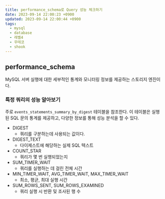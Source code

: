 ```yaml
---
title: performance_schema로 Query 성능 체크하기
date: 2023-09-14 22:00:23 +0900
updated: 2023-09-14 22:00:44 +0900
tags:
  - mysql
  - database
  - 레벨4
  - 우테코
  - shook
---
```


## performance_schema

MySQL 서버 실행에 대한 세부적인 통계와 모니터링 정보를 제공하는 스토리지 엔진이다.  

### 특정 쿼리의 성능 알아보기

주로 `events_statements_summary_by_digest` 테이블을 참조한다. 이 테이블은 실행된 SQL 문의 통계를 제공하고, 다양한 정보를 통해 성능 분석을 할 수 있다. 

- DIGEST
	- 쿼리를 구분하는데 사용되는 값이다.
- DIGEST_TEXT
	- 다이제스트에 해당하는 실제 SQL 텍스트
- COUNT_STAR
	- 쿼리가 몇 번 실행되었는지
- SUM_TIMER_WAIT
	- 쿼리를 실행하는 데 걸린 전체 시간
- MIN_TIMER_WAIT, AVG_TIMER_WAIT, MAX_TIMER_WAIT
	- 최소, 평균, 최대 실행 시간
- SUM_ROWS_SENT, SUM_ROWS_EXAMINED
	- 쿼리 실행 시 반환 및 조사된 행 수
